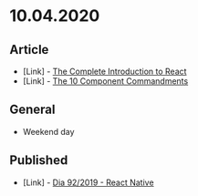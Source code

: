 # 10.04.2020

## Article

- \[Link\] - [The Complete Introduction to React](https://jscomplete.com/learn/complete-intro-react)
- \[Link\] - [The 10 Component Commandments](https://dev.to/selbekk/the-10-component-commandments-2a7f)

## General

- Weekend day

## Published

- \[Link\] - [Dia 92/2019 - React Native](https://nerdcalistenico.com.br/hemersonvianna/artigos/daysofcode/2019/dia-92-react-native/)

